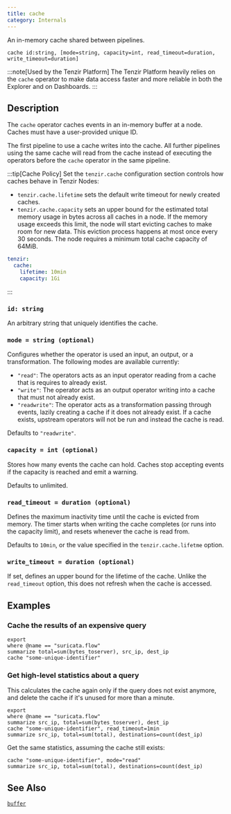 ```yaml
---
title: cache
category: Internals
---
```


An in-memory cache shared between pipelines.

```tql
cache id:string, [mode=string, capacity=int, read_timeout=duration, write_timeout=duration]
```

:::note[Used by the Tenzir Platform]
The Tenzir Platform heavily relies on the `cache` operator to make data access
faster and more reliable in both the Explorer and on Dashboards.
:::

## Description

The `cache` operator caches events in an in-memory buffer at a node. Caches must
have a user-provided unique ID.

The first pipeline to use a cache writes into the cache. All further pipelines
using the same cache will read from the cache instead of executing the operators
before the `cache` operator in the same pipeline.

:::tip[Cache Policy]
Set the `tenzir.cache` configuration section controls how caches behave in
Tenzir Nodes:
- `tenzir.cache.lifetime` sets the default write timeout for newly created
  caches.
- `tenzir.cache.capacity` sets an upper bound for the estimated total memory
  usage in bytes across all caches in a node. If the memory usage exceeds this
  limit, the node will start evicting caches to make room for new data. This
  eviction process happens at most once every 30 seconds. The node requires a
  minimum total cache capacity of 64MiB.

```yaml
tenzir:
  cache:
    lifetime: 10min
    capacity: 1Gi
```
:::

### `id: string`

An arbitrary string that uniquely identifies the cache.

### `mode = string (optional)`

Configures whether the operator is used an input, an output, or a transformation.
The following modes are available currently:

- `"read"`: The operators acts as an input operator reading from a cache that is
  requires to already exist.
- `"write"`: The operator acts as an output operator writing into a cache that
  must not already exist.
- `"readwrite"`: The operator acts as a transformation passing through events,
  lazily creating a cache if it does not already exist. If a cache exists,
  upstream operators will not be run and instead the cache is read.

Defaults to `"readwrite"`.

### `capacity = int (optional)`

Stores how many events the cache can hold. Caches stop accepting events if the
capacity is reached and emit a warning.

Defaults to unlimited.

### `read_timeout = duration (optional)`

Defines the maximum inactivity time until the cache is evicted from memory. The
timer starts when writing the cache completes (or runs into the capacity limit),
and resets whenever the cache is read from.

Defaults to `10min`, or the value specified in the `tenzir.cache.lifetme`
option.

### `write_timeout = duration (optional)`

If set, defines an upper bound for the lifetime of the cache. Unlike the
`read_timeout` option, this does not refresh when the cache is accessed.

## Examples

### Cache the results of an expensive query

```tql
export
where @name == "suricata.flow"
summarize total=sum(bytes_toserver), src_ip, dest_ip
cache "some-unique-identifier"
```

### Get high-level statistics about a query

This calculates the cache again only if the query does not exist anymore, and
delete the cache if it's unused for more than a minute.

```tql
export
where @name == "suricata.flow"
summarize src_ip, total=sum(bytes_toserver), dest_ip
cache "some-unique-identifier", read_timeout=1min
summarize src_ip, total=sum(total), destinations=count(dest_ip)
```

Get the same statistics, assuming the cache still exists:

```tql
cache "some-unique-identifier", mode="read"
summarize src_ip, total=sum(total), destinations=count(dest_ip)
```

## See Also

[`buffer`](/reference/operators/buffer)
